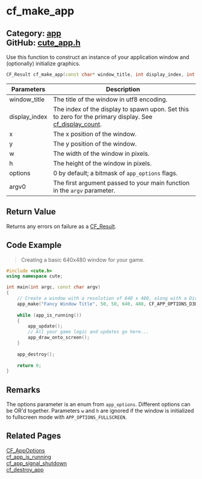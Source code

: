 [//]: # (This file is automatically generated by Cute Framework's docs parser.)
[//]: # (Do not edit this file by hand!)
[//]: # (See: https://github.com/RandyGaul/cute_framework/blob/master/samples/docs_parser.cpp)
[](../header.md ':include')

# cf_make_app

Category: [app](/api_reference?id=app)  
GitHub: [cute_app.h](https://github.com/RandyGaul/cute_framework/blob/master/include/cute_app.h)  
---

Use this function to construct an instance of your application window and (optionally) initialize graphics.

```cpp
CF_Result cf_make_app(const char* window_title, int display_index, int x, int y, int w, int h, int options, const char* argv0);
```

Parameters | Description
--- | ---
window_title | The title of the window in utf8 encoding.
display_index | The index of the display to spawn upon. Set this to zero for the primary display. See [cf_display_count](/app/cf_display_count.md).
x | The x position of the window.
y | The y position of the window.
w | The width of the window in pixels.
h | The height of the window in pixels.
options | 0 by default; a bitmask of `app_options` flags.
argv0 | The first argument passed to your main function in the `argv` parameter.

## Return Value

Returns any errors on failure as a [CF_Result](/utility/cf_result.md).

## Code Example

> Creating a basic 640x480 window for your game.

```cpp
#include <cute.h>
using namespace cute;

int main(int argc, const char argv)
{
    // Create a window with a resolution of 640 x 480, along with a DirectX 11 context.
    app_make("Fancy Window Title", 50, 50, 640, 480, CF_APP_OPTIONS_D3D11_CONTEXT, argv[0]);
    
    while (app_is_running())
    {
        app_update();
        // All your game logic and updates go here...
        app_draw_onto_screen();
    }
    
    app_destroy();
    
    return 0;
}
```

## Remarks

The options parameter is an enum from `app_options`. Different options can be OR'd together.
Parameters `w` and `h` are ignored if the window is initialized to fullscreen mode with `APP_OPTIONS_FULLSCREEN`.

## Related Pages

[CF_AppOptions](/app/cf_appoptions.md)  
[cf_app_is_running](/app/cf_app_is_running.md)  
[cf_app_signal_shutdown](/app/cf_app_signal_shutdown.md)  
[cf_destroy_app](/app/cf_destroy_app.md)  
